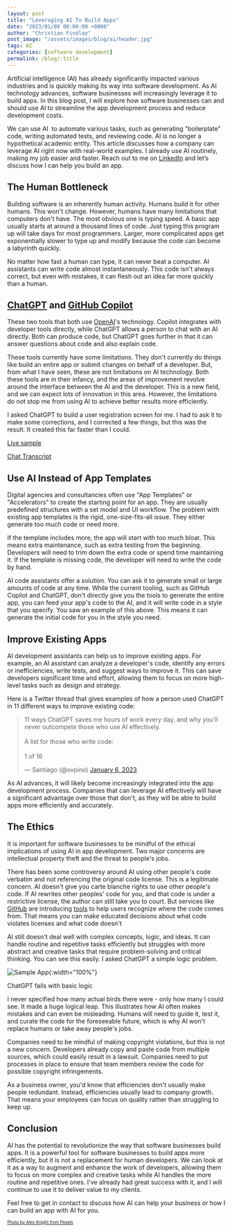 ```yaml
---
layout: post
title: "Leveraging AI To Build Apps"
date: "2023/01/09 00:00:00 +0000"
author: "Christian Findlay"
post_image: "/assets/images/blog/ai/header.jpg"
tags: AI
categories: [software development]
permalink: /blog/:title
---
```


Artificial intelligence (AI) has already significantly impacted various industries and is quickly making its way into software development. As AI technology advances, software businesses will increasingly leverage it to build apps. In this blog post, I will explore how software businesses can and should use AI to streamline the app development process and reduce development costs.  

We can use AI  to automate various tasks, such as generating "boilerplate" code, writing automated tests, and reviewing code. AI is no longer a hypothetical academic entity. This article discusses how a company can leverage AI right now with real-world examples. I already use AI routinely, making my job easier and faster. Reach out to me on [LinkedIn](https://www.linkedin.com/in/christian-findlay/) and let’s discuss how I can help you build an app.  

The Human Bottleneck
--------------------

Building software is an inherently human activity. Humans build it for other humans. This won't change. However, humans have many limitations that computers don't have. The most obvious one is typing speed. A basic app usually starts at around a thousand lines of code. Just typing this program up will take days for most programmers. Larger, more complicated apps get exponentially slower to type up and modify because the code can become a labyrinth quickly.  

No matter how fast a human can type, it can never beat a computer. AI assistants can write code almost instantaneously. This code isn't always correct, but even with mistakes, it can flesh out an idea far more quickly than a human. 

[ChatGPT](https://openai.com/chatgpt/) and [GitHub Copilot](https://github.com/features/copilot)
-----------------------------------------------------------------------------------------------------

These two tools that both use [OpenAI](https://openai.com/)'s technology. Copilot integrates with developer tools directly, while ChatGPT allows a person to chat with an AI directly. Both can produce code, but ChatGPT goes further in that it can answer questions about code and also explain code.  

These tools currently have some limitations. They don't currently do things like build an entire app or submit changes on behalf of a developer. But, from what I have seen, these are not limitations on AI technology. Both these tools are in their infancy, and the areas of improvement revolve around the interface between the AI and the developer. This is a new field, and we can expect lots of innovation in this area. However, the limitations do not stop me from using AI to achieve better results more efficiently.   

I asked ChatGPT to build a user registration screen for me. I had to ask it to make some corrections, and I corrected a few things, but this was the result. It created this far faster than I could.  

[Live sample](https://dartpad.dev/?id=2d6f00b02d73428a0289d16342df5ae6)  

[Chat Transcript](https://gist.github.com/MelbourneDeveloper/5978d3b106bcc749a60150420348bdc8)  

Use AI Instead of App Templates
-------------------------------

Digital agencies and consultancies often use "App Templates" or "Accelerators" to create the starting point for an app. They are usually predefined structures with a set model and UI workflow. The problem with existing app templates is the rigid, one-size-fits-all issue. They either generate too much code or need more.   

If the template includes more, the app will start with too much bloat. This means extra maintenance, such as extra testing from the beginning. Developers will need to trim down the extra code or spend time maintaining it. If the template is missing code, the developer will need to write the code by hand.  

AI code assistants offer a solution. You can ask it to generate small or large amounts of code at any time. While the current tooling, such as GitHub Copilot and ChatGPT, don't directly give you the tools to generate the entire app, you can feed your app's code to the AI, and it will write code in a style that you specify. You saw an example of this above. This means it can generate the initial code for you in the style you need.   

Improve Existing Apps
---------------------

AI development assistants can help us to improve existing apps. For example, an AI assistant can analyze a developer's code, identify any errors or inefficiencies, write tests, and suggest ways to improve it. This can save developers significant time and effort, allowing them to focus on more high-level tasks such as design and strategy.   

Here is a Twitter thread that gives examples of how a person used ChatGPT in 11 different ways to improve existing code:

<blockquote class="twitter-tweet"><p lang="en" dir="ltr">11 ways ChatGPT saves me hours of work every day, and why you&#39;ll never outcompete those who use AI effectively.<br><br>A list for those who write code:<br><br>1 of 16</p>&mdash; Santiago (@svpino) <a href="https://twitter.com/svpino/status/1611357154514186241?ref_src=twsrc%5Etfw">January 6, 2023</a></blockquote> <script async src="https://platform.twitter.com/widgets.js" charset="utf-8"></script> 

As AI advances, it will likely become increasingly integrated into the app development process. Companies that can leverage AI effectively will have a significant advantage over those that don't, as they will be able to build apps more efficiently and accurately.  

The Ethics
----------

It is important for software businesses to be mindful of the ethical implications of using AI in app development. Two major concerns are intellectual property theft and the threat to people's jobs.   

There has been some controversy around AI using other people's code verbatim and not referencing the original code license. This is a legitimate concern. AI doesn't give you carte blanche rights to use other people's code. If AI rewrites other peoples' code for you, and that code is under a restrictive license, the author can still take you to court. But services like [GitHub](https://github.com/) are introducing [tools](https://github.blog/2022-11-01-preview-referencing-public-code-in-github-copilot/) to help users recognize where the code comes from. That means you can make educated decisions about what code violates licenses and what code doesn't  

AI still doesn't deal well with complex concepts, logic, and ideas. It can handle routine and repetitive tasks efficiently but struggles with more abstract and creative tasks that require problem-solving and critical thinking. You can see this easily. I asked ChatGPT a simple logic problem. 

![Sample App](/assets/images/blog/ai/chat.png){:width="100%"}

ChatGPT fails with basic logic

I never specified how many actual birds there were - only how many I could see. It made a huge logical leap. This illustrates how AI often makes mistakes and can even be misleading. Humans will need to guide it, test it, and curate the code for the foreseeable future, which is why AI won't replace humans or take away people's jobs.  

Companies need to be mindful of making copyright violations, but this is not a new concern. Developers already copy and paste code from multiple sources, which could easily result in a lawsuit. Companies need to put processes in place to ensure that team members review the code for possible copyright infringements.   

As a business owner, you'd know that efficiencies don't usually make people redundant. Instead, efficiencies usually lead to company growth. That means your employees can focus on quality rather than struggling to keep up.  

Conclusion
----------

AI has the potential to revolutionize the way that software businesses build apps. It is a powerful tool for software businesses to build apps more efficiently, but it is not a replacement for human developers. We can look at it as a way to augment and enhance the work of developers, allowing them to focus on more complex and creative tasks while AI handles the more routine and repetitive ones. I've already had great success with it, and I will continue to use it to deliver value to my clients.   

Feel free to get in contact to discuss how AI can help your business or how I can build an app with AI for you.

<sub><sup>[Photo by Alex Knight from Pexels](https://www.pexels.com/photo/high-angle-photo-of-robot-2599244/)</sup></sub>